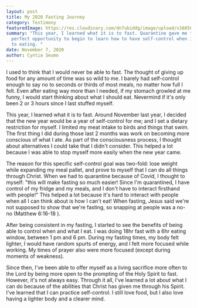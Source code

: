 ```yaml
---
layout: post
title: My 2020 Fasting Journey
category: Testimony
featuredImage: https://res.cloudinary.com/dn7ubiddg/image/upload/v1685671919/blog/pexels-engin-akyurt-1907642-1024x682.jpg
summary: "This year, I learned what it is to fast. Quarantine gave me the
  perfect opportunity to begin to learn how to have self-control when it comes
  to eating. "
date: November 7, 2020
author: Cyntia Seumo
---
```

<p>
I used to think that I would never be able to fast. The thought of giving up food for any amount of time was so wild to me. I barely had self-control enough to say no to seconds or thirds of most meals, no matter how full I felt. Even after eating way more than I needed, if my stomach growled at me funny, I would start thinking about what I should eat. Nevermind if it's only been 2 or 3 hours since I last stuffed myself.
</p>
<p>
This year, I learned what it is to fast. Around November last year, I decided that the new year would be a year of self-control for me; and I set a dietary restriction for myself. I limited my meat intake to birds and things that swim. The first thing I did during those last 2 months was work on becoming more conscious of what I ate. As part of the consciousness process, I thought about alternatives I could take that I didn't consider. This helped a lot because I was able to stop myself more easily when the new year came.
</p>
<p>
The reason for this specific self-control goal was two-fold: lose weight while expanding my meal pallet, and prove to myself that I can do all things through Christ. When we had to quarantine because of Covid, I thought to myself: "this will make fasting so much easier! Since I'm quarantined, I have control of my fridge and my meals, and I don't have to interact firsthand with people!" This helped a lot because it's hard to interact with people when all I can think about is how I can't eat! When fasting, Jesus said we're not supposed to show that we're fasting, so snapping at people was a no-no (<a>Matthew 6:16-18 </a>).
</p>
<p>
After being consistent in my fasting, I started to see the benefits of being able to control when and what I eat. I was doing 18hr fast with a 6hr eating window, between 1 pm and 6 pm. During my fasting times, my body felt lighter, I would have random spurts of energy, and I felt more focused while working. My times of prayer also were more focused (except during moments of weakness).
</p>
<p>
Since then, I've been able to offer myself as a living sacrifice more often to the Lord by being more open to the prompting of the Holy Spirit to fast. However, it's not always easy. Through it all, I've learned a lot about what I can do because of the abilities that Christ has given me through his Spirit. I've learned that I can practice self-control. I still love food, but I also love having a lighter body and a clearer mind.
</p>